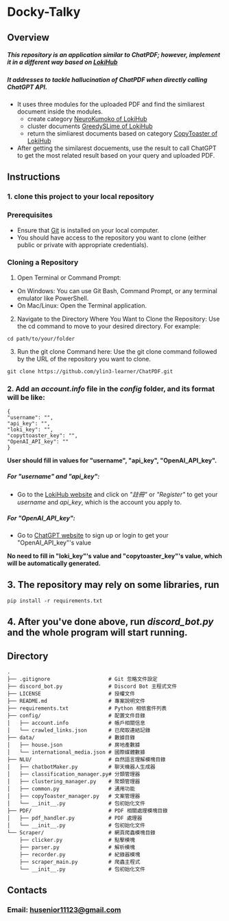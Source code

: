 # Docky-Talky
## Overview
##### This repository is an application similar to ChatPDF; however, implement it in a different way based on [LokiHub](https://github.com/Droidtown/LokiHub)
##### It addresses to tackle hallucination of ChatPDF when directly calling ChatGPT API.
- It uses three modules for the uploaded PDF and find the simliarest document inside the modules.
  - create category [NeuroKumoko of LokiHub](https://github.com/Droidtown/LokiTool_Doc/wiki/15_Func_Create_Project_NeuroKumoko)
  - cluster documents [GreedySLime of LokiHub](https://github.com/Droidtown/LokiTool_Doc/wiki/16_Func_Create_Project_GreedySlime)
  - return the simliarest documents based on category [CopyToaster of LokiHub](https://api.droidtown.co/document/#CopyToaster)
- After getting the similarest docuements, use the result to call ChatGPT to get the most related result based on your query and uploaded PDF.

## Instructions
### 1. clone this project to your local repository
  ### Prerequisites
  - Ensure that [Git](https://git-scm.com/downloads) is installed on your local computer.
  - You should have access to the repository you want to clone (either public or private with appropriate credentials).
  ### Cloning a Repository
  1. Open Terminal or Command Prompt:
  - On Windows: You can use Git Bash, Command Prompt, or any terminal emulator like PowerShell.
  - On Mac/Linux: Open the Terminal application.
  2. Navigate to the Directory Where You Want to Clone the Repository: Use the cd command to move to your desired directory. For example:
  ```
  cd path/to/your/folder
  ```
  3. Run the git clone Command here: Use the git clone command followed by the URL of the repository you want to clone. 
  ```
  git clone https://github.com/ylin3-learner/ChatPDF.git
```

### 2. Add an *account.info* file in the *config* folder, and its format will be like:
  ```
  {
  "username": "",
  "api_key": "",
  "loki_key": "",
  "copyttoaster_key": "",
  "OpenAI_API_key": ""
  }
  ```
  **User should fill in values for "username", "api_key", "OpenAI_API_key".**
  
  ##### For "username" and "api_key":
  - Go to the [LokiHub website](https://api.droidtown.co/login/) and click on *"註冊"* or *"Register"* to get your *username* and *api_key*, which is the account you apply to.
  
  ##### For "OpenAI_API_key":
  - Go to [ChatGPT website](https://platform.openai.com/docs/api-reference/introduction) to sign up or login to get your "OpenAI_API_key"'s value

**No need to fill in "loki_key"'s value and "copytoaster_key"'s value, which will be automatically generated.**

## 3. The repository may rely on some libraries, run
```
pip install -r requirements.txt
```

## 4. After you've done above, run *discord_bot.py* and the whole program will start running.

## Directory
```
.
├── .gitignore                   # Git 忽略文件設定
├── discord_bot.py               # Discord Bot 主程式文件
├── LICENSE                      # 授權文件
├── README.md                    # 專案說明文件
├── requirements.txt             # Python 相依套件列表
├── config/                      # 配置文件目錄
│   ├── account.info             # 帳戶相關信息
│   └── crawled_links.json       # 已爬取連結記錄
├── data/                        # 數據目錄
│   ├── house.json               # 房地產數據
│   └── international_media.json # 國際媒體數據
├── NLU/                         # 自然語言理解模塊目錄
│   ├── chatbotMaker.py          # 聊天機器人生成器
│   ├── classification_manager.py# 分類管理器
│   ├── clustering_manager.py    # 聚類管理器
│   ├── common.py                # 通用功能
│   ├── copyToaster_manager.py   # 文案管理器
│   └── __init__.py              # 包初始化文件
├── PDF/                         # PDF 相關處理模塊目錄
│   ├── pdf_handler.py           # PDF 處理器
│   └── __init__.py              # 包初始化文件
└── Scraper/                     # 網頁爬蟲模塊目錄
    ├── clicker.py               # 點擊模塊
    ├── parser.py                # 解析模塊
    ├── recorder.py              # 紀錄器模塊
    ├── scraper_main.py          # 爬蟲主程式
    └── __init__.py              # 包初始化文件
```
## Contacts
### Email: husenior11123@gmail.com
